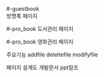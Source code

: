 #-guestbook  
방명록 페이지

#-pro_book
도서관리 페이지

#-pro_book
영화관리 페이지

주요기능
addfile
deleltefile
modifyfile

페이지 설계도 개발문서 ppt참조
